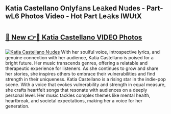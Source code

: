 ## Katia Castellano Onlyf𝚊ns Le𝚊ked N𝚞des - Part-wL6 Photos Video - Hot Part Le𝚊ks lWUtX

# <h2><a href="http://ac13022.deff.icu/?id=Katia+Castellano">🔗 New 👉🔴 Katia Castellano VIDEO Photos</a></h2>

[![Katia Castellano N𝚞des](https://i.imgur.com/rIISA9y.gif)](http://ac13022.deff.icu/?id=Katia+Castellano)
With her soulful voice, introspective lyrics, and genuine connection with her audience, Katia Castellano is poised for a bright future. Her music transcends genres, offering a relatable and therapeutic experience for listeners. As she continues to grow and share her stories, she inspires others to embrace their vulnerabilities and find strength in their uniqueness. Katia Castellano is a rising star in the indie-pop scene. With a voice that evokes vulnerability and strength in equal measure, she crafts heartfelt songs that resonate with audiences on a deeply personal level. Her music tackles complex themes like mental health, heartbreak, and societal expectations, making her a voice for her generation.
